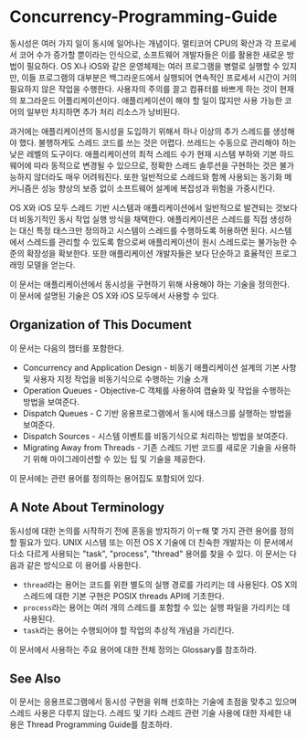 # Concurrency-Programming-Guide

동시성은 여러 가지 일이 동시에 일어나는 개념이다. 멀티코어 CPU의 확산과 각 프로세서 코어 수가 증가할 뿐이라는 인식으로, 소프트웨어 개발자들은 이를 활용한 새로운 방법이 필요하다. OS X나 iOS와 같은 운영체제는 여러 프로그램을 병렬로 실행할 수 있지만, 이들 프로그램의 대부분은 백그라운드에서 실행되어 연속적인 프로세서 시간이 거의 필요하지 않은 작업을 수행한다. 사용자의 주의를 끌고 컴퓨터를 바쁘게 하는 것이 현재의 포그라운드 어플리케이션이다. 애플리케이션이 해야 할 일이 많지만 사용 가능한 코어의 일부만 차지하면 추가 처리 리소스가 낭비된다.

과거에는 애플리케이션의 동시성을 도입하기 위해서 하나 이상의 추가 스레드를 생성해야 했다. 불행하게도 스레드 코드를 쓰는 것은 어렵다. 쓰레드는 수동으로 관리해야 하는 낮은 레벨의 도구이다. 애플리케이션의 최적 스레드 수가 현재 시스템 부하와 기본 하드웨어에 따라 동적으로 변경될 수 있으므로, 정확한 스레드 솔루션을 구현하는 것은 불가능하지 않더라도 매우 어려워진다. 또한 일반적으로 스레드와 함께 사용되는 동기화 메커니즘은 성능 향상의 보증 없이 소프트웨어 설계에 복잡성과 위험을 가중시킨다.

OS X와 iOS 모두 스레드 기반 시스템과 애플리케이션에서 일반적으로 발견되는 것보다 더 비동기적인 동시 작업 실행 방식을 채택한다. 애플리케이션은 스레드를 직접 생성하는 대신 특정 태스크만 정의하고 시스템이 스레드를 수행하도록 허용하면 된다. 시스템에서 스레드를 관리할 수 있도록 함으로써 애플리케이션이 원시 스레드로는 불가능한 수준의 확장성을 확보한다. 또한 애플리케이션 개발자들은 보다 단순하고 효율적인 프로그래밍 모델을 얻는다.

이 문서는 애플리케이션에서 동시성을 구현하기 위해 사용해야 하는 기술을 정의한다. 이 문서에 설명된 기술은 OS X와 iOS 모두에서 사용할 수 있다.

## Organization of This Document

이 문서는 다음의 챕터를 포함한다.

* Concurrency and Application Design - 비동기 애플리케이션 설계의 기본 사항 및 사용자 지정 작업을 비동기식으로 수행하는 기술 소개
* Operation Queues - Objective-C 객체를 사용하여 캡슐화 및 작업을 수행하는 방법을 보여준다.
* Dispatch Queues - C 기반 응용프로그램에서 동시에 태스크를 실행하는 방법을 보여준다.
* Dispatch Sources - 시스템 이벤트를 비동기식으로 처리하는 방법을 보여준다.
* Migrating Away from Threads - 기존 스레드 기반 코드를 새로운 기술을 사용하기 위해 마이그레이션할 수 있는 팁 및 기술을 제공한다.

이 문서에는 관련 용어를 정의하는 용어집도 포함되어 있다.

## A Note About Terminology

동시성에 대한 논의를 시작하기 전에 혼동을 방지하기 이ㅜ해 몇 가지 관련 용어를 정의할 필요가 있다. UNIX 시스템 또는 이전 OS X 기술에 더 친숙한 개발자는 이 문서에서 다소 다르게 사용되는 "task", "process", "thread" 용어를 찾을 수 있다. 이 문서는 다음과 같은 방식으로 이 용어를 사용한다.

* `thread`라는 용어는 코드를 위한 별도의 실행 경로를 가리키는 데 사용된다. OS X의 스레드에 대한 기본 구현은 POSIX threads API에 기초한다.
* `process`라는 용어는 여러 개의 스레드를 포함할 수 있는 실행 파일을 가리키는 데 사용된다.
* `task`라는 용어는 수행되어야 할 작업의 추상적 개념을 가리킨다.

이 문서에서 사용하는 주요 용어에 대한 전체 정의는 Glossary를 참조하라.

## See Also

이 문서는 응용프로그램에서 동시성 구현을 위해 선호하는 기술에 초점을 맞추고 있으며 스레드 사용은 다루지 않는다. 스레드 및 기타 스레드 관련 기술 사용에 대한 자세한 내용은 Thread Programming Guide를 참조하라.

